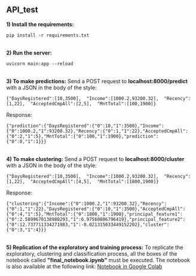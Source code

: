 ## API_test
**1) Install the requirements:**

    pip install -r requirements.txt
\
**2) Run the server:**

    uvicorn main:app --reload
\
**3) To make predictions:**
Send a POST request to **localhost:8000/predict** with a JSON in the body of the style:

    {"DaysRegistered":[10,3500],  "Income":[1000.2,93200.32],  "Recency":[1,22],  "AcceptedCmpAll":[2,5],  "MntTotal":[100,1900]}
   
   Response:

    {"prediction":{"DaysRegistered":{"0":10,"1":3500},"Income":{"0":1000.2,"1":93200.32},"Recency":{"0":1,"1":22},"AcceptedCmpAll":{"0":2,"1":5},"MntTotal":{"0":100,"1":1900},"prediction":{"0":0,"1":1}}}

\
   **4) To make clustering:**
Send a POST request to **localhost:8000/cluster** with a JSON in the body of the style:

    {"DaysRegistered":[10,3500],  "Income":[1000.2,93200.32],  "Recency":[1,22],  "AcceptedCmpAll":[4,5],  "MntTotal":[1800,1900]}

Response:

    {"clustering":{"Income":{"0":1000.2,"1":93200.32},"Recency":{"0":1,"1":22},"DaysRegistered":{"0":10,"1":3500},"AcceptedCmpAll":{"0":4,"1":5},"MntTotal":{"0":1800,"1":1900},"principal_feature1":{"0":2.5899670138988293,"1":6.97560806796419},"principal_feature2":{"0":12.737711334271983,"1":-0.021315033449152202},"cluster":{"0":3,"1":4}}}

\
**5) Replication of the exploratory and training process:**
To replicate the exploratory, clustering and classification process, all the boxes of the notebook called **"final_notebook.ipynb"** must be executed. The notebook is also available at the following link: [Notebook in Google Colab](https://drive.google.com/file/d/1AQStFhrj2lDsV9Ts3sZWp77alYI7uLLQ/view?usp=sharing)
